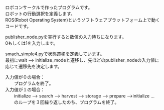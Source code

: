 ロボコンサークルで作ったプログラムです。  
ロボットの行動選択を定義します。  
ROS(Robot Operating System)というソフトウェアプラットフォーム上で動くコードです。  
  
publisher_node.pyを実行すると数値の入力待ちになります。  
0もしくは1を入力します。  
  
smach_simple4.pyで状態遷移を定義しています。  
最初にwait --> initialize_modeと遷移し、先ほどのpublisher_nodeの入力値に応じて遷移先を決定します。  
  
入力値が０の場合：  
　　プログラムを終了。  
入力値が１の場合：  
　　initialize --> search --> harvest --> storage --> prepare -->initialize ...  
　　のループを３回繰り返したのち、プログラムを終了。  

